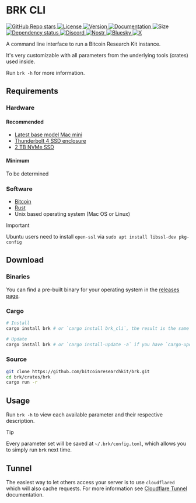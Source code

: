 # BRK CLI

<p align="left">
  <a href="https://github.com/bitcoinresearchkit/brk">
    <img alt="GitHub Repo stars" src="https://img.shields.io/github/stars/bitcoinresearchkit/brk?style=social">
  </a>
  <a href="https://github.com/bitcoinresearchkit/brk/blob/main/LICENSE.md">
    <img src="https://img.shields.io/crates/l/brk" alt="License" />
  </a>
  <a href="https://crates.io/crates/brk_cli">
    <img src="https://img.shields.io/crates/v/brk_cli" alt="Version" />
  </a>
  <a href="https://docs.rs/brk_cli">
    <img src="https://img.shields.io/docsrs/brk_cli" alt="Documentation" />
  </a>
  <img src="https://img.shields.io/crates/size/brk_cli" alt="Size" />
  <a href="https://deps.rs/crate/brk_cli">
    <img src="https://deps.rs/crate/brk_cli/latest/status.svg" alt="Dependency status">
  </a>
  <a href="https://discord.gg/HaR3wpH3nr">
    <img src="https://img.shields.io/discord/1350431684562124850?label=discord" alt="Discord" />
  </a>
  <a href="https://primal.net/p/nprofile1qqsfw5dacngjlahye34krvgz7u0yghhjgk7gxzl5ptm9v6n2y3sn03sqxu2e6">
    <img src="https://img.shields.io/badge/nostr-purple?link=https%3A%2F%2Fprimal.net%2Fp%2Fnprofile1qqsfw5dacngjlahye34krvgz7u0yghhjgk7gxzl5ptm9v6n2y3sn03sqxu2e6" alt="Nostr" />
  </a>
  <a href="https://bsky.app/profile/bitcoinresearchkit.org">
    <img src="https://img.shields.io/badge/bluesky-blue?link=https%3A%2F%2Fbsky.app%2Fprofile%2Fbitcoinresearchkit.org" alt="Bluesky" />
  </a>
  <a href="https://x.com/brkdotorg">
    <img src="https://img.shields.io/badge/x.com-black" alt="X" />
  </a>
</p>

A command line interface to run a Bitcoin Research Kit instance.

It's very customizable with all parameters from the underlying tools (crates) used inside.

Run `brk -h` for more information.

## Requirements

### Hardware

#### Recommended

- [Latest base model Mac mini](https://www.apple.com/mac-mini/)
- [Thunderbolt 4 SSD enclosure](https://satechi.net/products/usb4-nvme-ssd-pro-enclosure/Z2lkOi8vc2hvcGlmeS9Qcm9kdWN0VmFyaWFudC80MDE4ODQ3MDA2NzI4OA==?queryID=7961465089021ee203a60db7e62e90d2)
- [2 TB NVMe SSD](https://shop.sandisk.com/products/ssd/internal-ssd/wd-black-sn850x-nvme-ssd?sku=WDS200T2X0E-00BCA0)

#### Minimum

To be determined

### Software

- [Bitcoin](https://bitcoin.org/en/full-node)
- [Rust](https://www.rust-lang.org/tools/install)
- Unix based operating system (Mac OS or Linux)

> [!IMPORTANT]
> Ubuntu users need to install `open-ssl` via `sudo apt install libssl-dev pkg-config`

## Download

### Binaries

You can find a pre-built binary for your operating system in the [releases page](https://github.com/bitcoinresearchkit/brk/releases/latest).

### Cargo

```bash
# Install
cargo install brk # or `cargo install brk_cli`, the result is the same

# Update
cargo install brk # or `cargo install-update -a` if you have `cargo-update` installed
```

### Source

```bash
git clone https://github.com/bitcoinresearchkit/brk.git
cd brk/crates/brk
cargo run -r
```

## Usage

Run `brk -h` to view each available parameter and their respective description.

> [!TIP]
> Every parameter set will be saved at `~/.brk/config.toml`, which allows you to simply run `brk` next time.

## Tunnel

The easiest way to let others access your server is to use `cloudflared` which will also cache requests. For more information see [Cloudflare Tunnel](https://developers.cloudflare.com/cloudflare-one/connections/connect-networks/) documentation.
